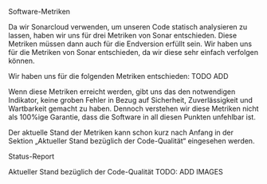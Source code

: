 Software-Metriken

Da wir Sonarcloud verwenden, um unseren Code statisch analysieren zu lassen, haben wir uns für drei Metriken von Sonar entschieden.
Diese Metriken müssen dann auch für die Endversion erfüllt sein. Wir haben uns für die Metriken von Sonar entschieden, da wir diese sehr einfach verfolgen können.

Wir haben uns für die folgenden Metriken entschieden:
TODO ADD

Wenn diese Metriken erreicht werden, gibt uns das den notwendigen Indikator, keine groben Fehler in Bezug auf Sicherheit, Zuverlässigkeit und Wartbarkeit gemacht zu haben. Dennoch verstehen wir diese Metriken nicht als 100%ige Garantie, dass die Software in all diesen Punkten unfehlbar ist.

Der aktuelle Stand der Metriken kann schon kurz nach Anfang in der Sektion „Aktueller Stand bezüglich der Code-Qualität“ eingesehen werden.


Status-Report



Aktueller Stand bezüglich der Code-Qualität
TODO: ADD IMAGES
